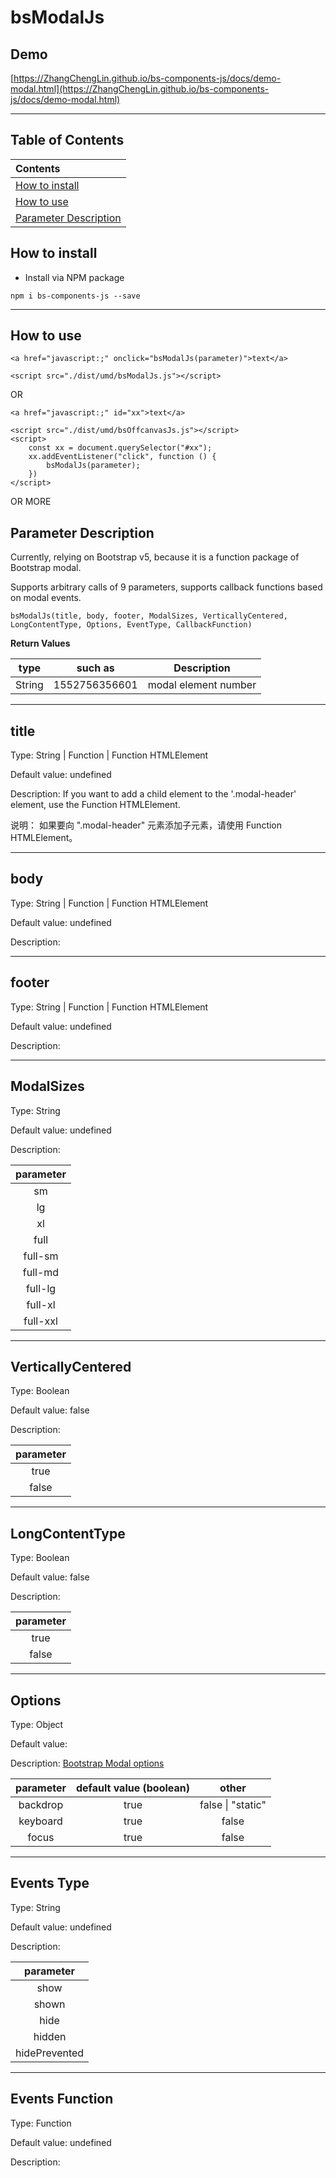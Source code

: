 # bsModalJs

## Demo

[https://ZhangChengLin.github.io/bs-components-js/docs/demo-modal.html](https://ZhangChengLin.github.io/bs-components-js/docs/demo-modal.html)


---

## Table of Contents

| Contents                                        |
|:------------------------------------------------|
| [How to install](#how-to-install)               |
| [How to use](#how-to-use)                       |
| [Parameter Description](#parameter-description) |

## How to install

- Install via NPM package

```
npm i bs-components-js --save
```

---

## How to use

```
<a href="javascript:;" onclick="bsModalJs(parameter)">text</a>

<script src="./dist/umd/bsModalJs.js"></script>
```

OR

```
<a href="javascript:;" id="xx">text</a>

<script src="./dist/umd/bsOffcanvasJs.js"></script>
<script>
    const xx = document.querySelector("#xx");
    xx.addEventListener("click", function () {
        bsModalJs(parameter);
    })
</script>
```

OR MORE

## Parameter Description

Currently, relying on Bootstrap v5, because it is a function package of Bootstrap modal.

Supports arbitrary calls of 9 parameters, supports callback functions based on modal events.

```
bsModalJs(title, body, footer, ModalSizes, VerticallyCentered, LongContentType, Options, EventType, CallbackFunction)
```

**Return Values**

|  type  |    such as    |     Description      |
|:------:|:-------------:|:--------------------:|
| String | 1552756356601 | modal element number |

---

**title**
-

Type: String \| Function \| Function HTMLElement

Default value: undefined

Description: If you want to add a child element to the '.modal-header' element, use the Function HTMLElement.

说明： 如果要向 ".modal-header" 元素添加子元素，请使用 Function HTMLElement。

---

**body**
-

Type: String \| Function \| Function HTMLElement

Default value: undefined

Description:

---

**footer**
-

Type: String \| Function \| Function HTMLElement

Default value: undefined

Description:

---

**ModalSizes**
-

Type: String

Default value: undefined

Description:

| parameter |
|:---------:|
|    sm     |
|    lg     |
|    xl     |
|   full    |
|  full-sm  |
|  full-md  |
|  full-lg  |
|  full-xl  |
| full-xxl  |

---

**VerticallyCentered**
-

Type: Boolean

Default value: false

Description:

| parameter |
|:---------:|
|   true    |
|   false   |

---

**LongContentType**
-

Type: Boolean

Default value: false

Description:

| parameter |
|:---------:|
|   true    |
|   false   |

---

**Options**
-

Type: Object

Default value:

Description: <a href="https://getbootstrap.com/docs/4.3/components/modal/#options" target="_blank">Bootstrap Modal
options</a>

| parameter | default value (boolean) |         other         |
|:---------:|:-----------------------:|:---------------------:|
| backdrop  |          true           | false &#124; "static" |
| keyboard  |          true           |         false         |
|   focus   |          true           |         false         |

---

**Events Type**
-

Type: String

Default value: undefined

Description:

|   parameter   |
|:-------------:|
|     show      |
|     shown     |
|     hide      |
|    hidden     |
| hidePrevented |

---

**Events Function**
-

Type: Function

Default value: undefined

Description:

